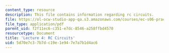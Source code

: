```yaml
---
content_type: resource
description: This file contains information regarding rc circuits.
file: https://ol-ocw-studio-app-qa.s3.amazonaws.com/courses/ec-s06-practical-electronics-fall-2004/5d70e7c37b7dc19e1e947e7a7b1d4ac6_MITEC_S06F04_lec04.pdf
file_type: application/pdf
parent_uid: f2f11ec6-c351-e7dc-8546-a258ffbd4570
resourcetype: Document
title: 'Lecture 4: RC Circuits'
uid: 5d70e7c3-7b7d-c19e-1e94-7e7a7b1d4ac6
---
```

